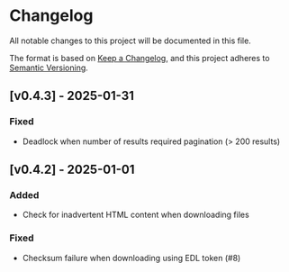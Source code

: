 # Changelog

All notable changes to this project will be documented in this file.

The format is based on [Keep a Changelog](https://keepachangelog.com/en/1.1.0/),
and this project adheres to [Semantic Versioning](https://semver.org/spec/v2.0.0.html).

## [v0.4.3] - 2025-01-31

### Fixed

- Deadlock when number of results required pagination (> 200 results)

## [v0.4.2] - 2025-01-01

### Added

- Check for inadvertent HTML content when downloading files

### Fixed

- Checksum failure when downloading using EDL token (#8)




